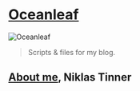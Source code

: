 ﻿# [Oceanleaf](https://oceanleaf.ch/)
 
![Oceanleaf](https://oceanleaf.ch/content/images/2021/08/oceanleaf25-2.gif)

>Scripts & files for my blog.

## **[About me](https://oceanleaf.ch/about-me/), Niklas Tinner**




